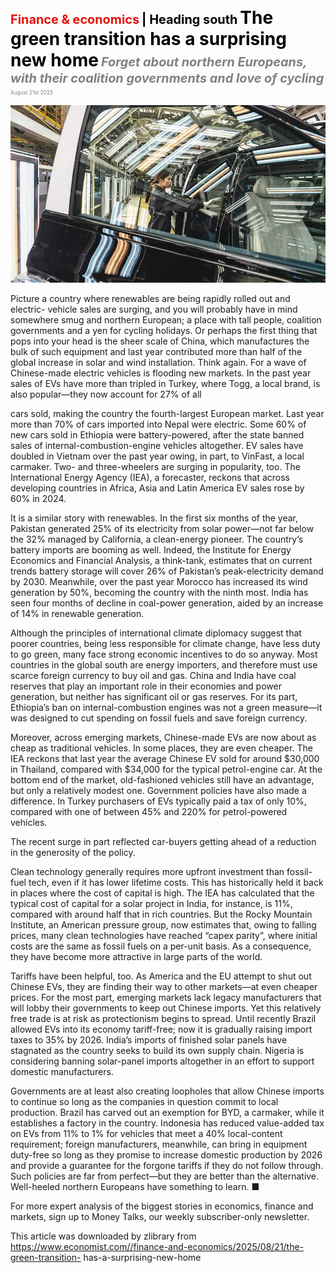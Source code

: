 <span style="color:#E3120B; font-size:14.9pt; font-weight:bold;">Finance & economics</span> <span style="color:#000000; font-size:14.9pt; font-weight:bold;">| Heading south</span>
<span style="color:#000000; font-size:21.0pt; font-weight:bold;">The green transition has a surprising new home</span>
<span style="color:#808080; font-size:14.9pt; font-weight:bold; font-style:italic;">Forget about northern Europeans, with their coalition governments and love of cycling</span>
<span style="color:#808080; font-size:6.2pt;">August 21st 2025</span>

![](../images/057_The_green_transition_has_a_surprising_new_home/p0237_img01.jpeg)

Picture a country where renewables are being rapidly rolled out and electric- vehicle sales are surging, and you will probably have in mind somewhere smug and northern European; a place with tall people, coalition governments and a yen for cycling holidays. Or perhaps the first thing that pops into your head is the sheer scale of China, which manufactures the bulk of such equipment and last year contributed more than half of the global increase in solar and wind installation. Think again. For a wave of Chinese-made electric vehicles is flooding new markets. In the past year sales of EVs have more than tripled in Turkey, where Togg, a local brand, is also popular—they now account for 27% of all

cars sold, making the country the fourth-largest European market. Last year more than 70% of cars imported into Nepal were electric. Some 60% of new cars sold in Ethiopia were battery-powered, after the state banned sales of internal-combustion-engine vehicles altogether. EV sales have doubled in Vietnam over the past year owing, in part, to VinFast, a local carmaker. Two- and three-wheelers are surging in popularity, too. The International Energy Agency (IEA), a forecaster, reckons that across developing countries in Africa, Asia and Latin America EV sales rose by 60% in 2024.

It is a similar story with renewables. In the first six months of the year, Pakistan generated 25% of its electricity from solar power—not far below the 32% managed by California, a clean-energy pioneer. The country’s battery imports are booming as well. Indeed, the Institute for Energy Economics and Financial Analysis, a think-tank, estimates that on current trends battery storage will cover 26% of Pakistan’s peak-electricity demand by 2030. Meanwhile, over the past year Morocco has increased its wind generation by 50%, becoming the country with the ninth most. India has seen four months of decline in coal-power generation, aided by an increase of 14% in renewable generation.

Although the principles of international climate diplomacy suggest that poorer countries, being less responsible for climate change, have less duty to go green, many face strong economic incentives to do so anyway. Most countries in the global south are energy importers, and therefore must use scarce foreign currency to buy oil and gas. China and India have coal reserves that play an important role in their economies and power generation, but neither has significant oil or gas reserves. For its part, Ethiopia’s ban on internal-combustion engines was not a green measure—it was designed to cut spending on fossil fuels and save foreign currency.

Moreover, across emerging markets, Chinese-made EVs are now about as cheap as traditional vehicles. In some places, they are even cheaper. The IEA reckons that last year the average Chinese EV sold for around $30,000 in Thailand, compared with $34,000 for the typical petrol-engine car. At the bottom end of the market, old-fashioned vehicles still have an advantage, but only a relatively modest one. Government policies have also made a difference. In Turkey purchasers of EVs typically paid a tax of only 10%, compared with one of between 45% and 220% for petrol-powered vehicles.

The recent surge in part reflected car-buyers getting ahead of a reduction in the generosity of the policy.

Clean technology generally requires more upfront investment than fossil- fuel tech, even if it has lower lifetime costs. This has historically held it back in places where the cost of capital is high. The IEA has calculated that the typical cost of capital for a solar project in India, for instance, is 11%, compared with around half that in rich countries. But the Rocky Mountain Institute, an American pressure group, now estimates that, owing to falling prices, many clean technologies have reached “capex parity”, where initial costs are the same as fossil fuels on a per-unit basis. As a consequence, they have become more attractive in large parts of the world.

Tariffs have been helpful, too. As America and the EU attempt to shut out Chinese EVs, they are finding their way to other markets—at even cheaper prices. For the most part, emerging markets lack legacy manufacturers that will lobby their governments to keep out Chinese imports. Yet this relatively free trade is at risk as protectionism begins to spread. Until recently Brazil allowed EVs into its economy tariff-free; now it is gradually raising import taxes to 35% by 2026. India’s imports of finished solar panels have stagnated as the country seeks to build its own supply chain. Nigeria is considering banning solar-panel imports altogether in an effort to support domestic manufacturers.

Governments are at least also creating loopholes that allow Chinese imports to continue so long as the companies in question commit to local production. Brazil has carved out an exemption for BYD, a carmaker, while it establishes a factory in the country. Indonesia has reduced value-added tax on EVs from 11% to 1% for vehicles that meet a 40% local-content requirement; foreign manufacturers, meanwhile, can bring in equipment duty-free so long as they promise to increase domestic production by 2026 and provide a guarantee for the forgone tariffs if they do not follow through. Such policies are far from perfect—but they are better than the alternative. Well-heeled northern Europeans have something to learn. ■

For more expert analysis of the biggest stories in economics, finance and markets, sign up to Money Talks, our weekly subscriber-only newsletter.

This article was downloaded by zlibrary from https://www.economist.com//finance-and-economics/2025/08/21/the-green-transition- has-a-surprising-new-home